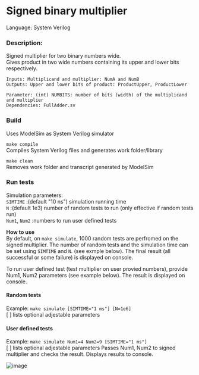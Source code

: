 
# Signed binary multiplier

Language: System Verilog

### Description:

Signed multiplier for two binary numbers <NUMBITS> wide.\
Gives product in two <NUMBITS> wide numbers containing its upper and lower <NUMBITS> bits respectively.

    Inputs: Multiplicand and multiplier: NumA and NumB
    Outputs: Upper and lower bits of product: ProductUpper, ProductLower
    
    Parameter: (int) NUMBITS: number of bits (width) of the multiplicand and multiplier
    Dependencies: FullAdder.sv

### Build
Uses ModelSim as System Verilog simulator

`make compile`\
Compiles System Verilog files and generates work folder/library

`make clean`\
Removes work folder and transcript generated by ModelSim

### Run tests
Simulation parameters:\
`SIMTIME` :(default "10 ns") simulation running time  
`N` :(default 1e3) number of random tests to run (only effective if random tests run)\
`Num1`, `Num2` :numbers to run user defined tests

**How to use**\
By default, on `make simulate`, 1000 random tests are perfromed on the signed multiplier. The number of random tests and the simulation time can be set using `SIMTIME` and `N`. (see exmple below). The final result (all successful or some failure) is displayed on console.

To run user defined test (test multiplier on user provied numbers), provide Num1, Num2 parameters (see example below). The result is displayed on console.

#### Random tests
Example: `make simulate [SIMTIME="1 ms"] [N=1e6]`\
[ ] lists optional adjestable parameters


#### User defined tests
Example: `make simulate Num1=4 Num2=9 [SIMTIME="1 ms"]`\
[ ] lists optional adjestable parameters
Passes Num1, Num2 to signed multiplier and checks the result. Displays results to console.

![image](signedmultiplier.svg)